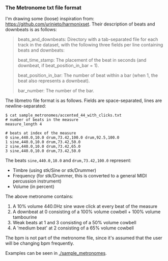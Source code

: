 ### The Metronome txt file format

I'm drawing some (loose) inspiration from: https://github.com/urinieto/harmonixset. Their description of beats and downbeats is as follows:

>beats_and_downbeats: Directory with a tab-separated file for each track in the dataset, with the following three fields per line containing beats and downbeats:
>
>    beat_time_stamp: The placement of the beat in seconds (and downbeat, if beat_position_in_bar = 1).
>
>    beat_position_in_bar: The number of beat within a bar (when 1, the beat also represents a downbeat).
>
>    bar_number: The number of the bar.

The libmetro file format is as follows. Fields are space-separated, lines are newline-separated:

```
$ cat sample_metronomes/accented_44_with_clicks.txt
# number of beats in the measure
measure_length 4

# beats at index of the measure
0 sine,440.0,10.0 drum,73.42,100.0 drum,92.5,100.0 
1 sine,440.0,10.0 drum,73.42,50.0
2 sine,440.0,10.0 drum,73.42,65.0
3 sine,440.0,10.0 drum,73.42,50.0
```

The beats `sine,440.0,10.0` and `drum,73.42,100.0` represent:

* Timbre (using stk/Sine or stk/Drummer)
* Frequency (for stk/Drummer, this is converted to a general MIDI percussion instrument)
* Volume (in percent)

The above metronome contains:

1. A 10% volume 440.0Hz sine wave click at every beat of the measure
2. A downbeat at 0 consisting of a 100% volume cowbell + 100% volume tambourine
3. Weak beats at 1 and 3 consisting of a 50% volume cowbell
4. A 'medium beat' at 2 consisting of a 65% volume cowbell

The bpm is not part of the metronome file, since it's assumed that the user will be changing bpm frequently.

Examples can be seen in [./sample_metronomes](./sample_metronomes).
